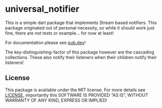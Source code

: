 # universal_notifier

This is a simple dart package that implements Stream based notifiers. This package originated out of personal necessity,
so while it should work just fine, there are not tests or example... for now at least!

For documentation please see [pub.dev](https://pub.dev/packages/universal_notifier)!

The key-distinguishing-factor of this package however are the cascading collections. These also notify their listeners
when their children notify their listeners!

## License
This package is available under the MIT license. For more details see [LICENSE](/LICENSE), importantly this SOFTWARE 
IS PROVIDED “AS IS”, WITHOUT WARRANTY OF ANY KIND, EXPRESS OR IMPLIED!